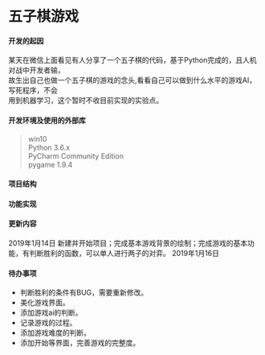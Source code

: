 

# 五子棋游戏

#### 开发的起因
某天在微信上面看见有人分享了一个五子棋的代码，基于Python完成的，且人机对战中开发者输，<br>
故生出自己也做一个五子棋的游戏的念头,看看自己可以做到什么水平的游戏AI，写死程序，不会<br>
用到机器学习，这个暂时不收目前实现的实验点。

#### 开发环境及使用的外部库
> win10<br>
> Python 3.6.x<br>
> PyCharm Community Edition <br>
> pygame 1.9.4

#### 项目结构


#### 功能实现


#### 更新内容
2019年1月14日 新建并开始项目；完成基本游戏背景的绘制；完成游戏的基本功能，有判断胜利的函数，可以单人进行两子的对弈。
2019年1月16日 

#### 待办事项
- 判断胜利的条件有BUG，需要重新修改。
- 美化游戏界面。
- 添加游戏ai的判断。
- 记录游戏的过程。
- 添加游戏难度的判断。
- 添加开始等界面，完善游戏的完整度。